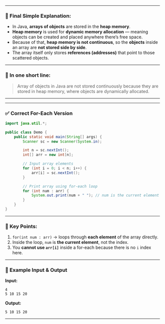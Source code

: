 

---

### 💫 Final Simple Explanation:

* In Java, **arrays of objects** are stored in the **heap memory**.
* **Heap memory** is used for **dynamic memory allocation** — meaning objects can be created and placed anywhere there’s free space.
* Because of that, **heap memory is not continuous**, so the **objects** inside an array are **not stored side by side**.
* The array itself only stores **references (addresses)** that point to those scattered objects.

---

### 🌸 In one short line:

> Array of objects in Java are not stored continuously because they are stored in heap memory, where objects are dynamically allocated.

---


---

### ✅ Correct For-Each Version

```java
import java.util.*;

public class Demo {
    public static void main(String[] args) {
        Scanner sc = new Scanner(System.in);

        int n = sc.nextInt();
        int[] arr = new int[n];

        // Input array elements
        for (int i = 0; i < n; i++) {
            arr[i] = sc.nextInt();
        }

        // Print array using for-each loop
        for (int num : arr) {
            System.out.print(num + " "); // num is the current element
        }
    }
}
```

---

### 🌸 Key Points:

1. `for(int num : arr)` → loops through **each element** of the array directly.
2. Inside the loop, `num` is **the current element**, not the index.
3. You **cannot use `arr[i]`** inside a for-each because there is no `i` index here.

---

### 🔹 Example Input & Output

**Input:**

```
4
5 10 15 20
```

**Output:**

```
5 10 15 20 
```

---


